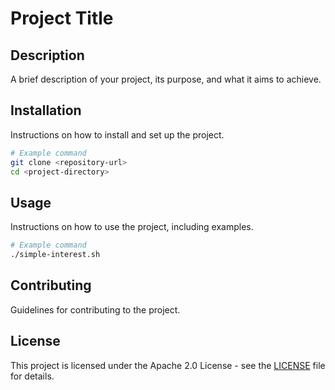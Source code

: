 # Project Title

## Description
A brief description of your project, its purpose, and what it aims to achieve.

## Installation
Instructions on how to install and set up the project.

```bash
# Example command
git clone <repository-url>
cd <project-directory>
```

## Usage
Instructions on how to use the project, including examples.

```bash
# Example command
./simple-interest.sh
```

## Contributing
Guidelines for contributing to the project.

## License
This project is licensed under the Apache 2.0 License - see the [LICENSE](LICENSE) file for details.
